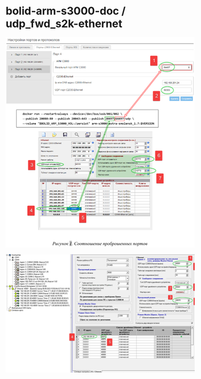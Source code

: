 # bolid-arm-s3000-doc / udp_fwd_s2k-ethernet

![udp port forwarding - s2k-ethernet - old](docker_linux_udp_fwd_ss_orig.png)

![udp port forwarding - s2k-ethernet - new](s2k-eth_uprog_ss.png)
